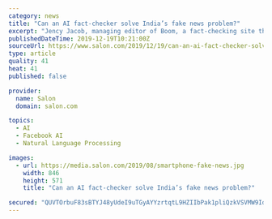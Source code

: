```yaml
---
category: news
title: "Can an AI fact-checker solve India’s fake news problem?"
excerpt: "Jency Jacob, managing editor of Boom, a fact-checking site that is working with Facebook in India to combat the spread of false news, noted his skepticism of AI tools as well. While he hadn’t heard of ... Shyam Sundar, co-director of the Media Effects Research Laboratory at Pennsylvania State University. The study, due to publish next year ..."
publishedDateTime: 2019-12-19T10:21:00Z
sourceUrl: https://www.salon.com/2019/12/19/can-an-ai-fact-checker-solve-indias-fake-news-problem_partner/
type: article
quality: 41
heat: 41
published: false

provider:
  name: Salon
  domain: salon.com

topics:
  - AI
  - Facebook AI
  - Natural Language Processing

images:
  - url: https://media.salon.com/2019/08/smartphone-fake-news.jpg
    width: 846
    height: 571
    title: "Can an AI fact-checker solve India’s fake news problem?"

secured: "QUVTOrbuF83sBTYJ48yUdeI9uTGyAYYzrtqtL9HZIIbPak1pliQzkVSVMW9Id4XwWXcKclfj7/81DNmHsY9xr2Ufm6YVu+URTFXSXEPUZ6WqsMoDypZUJfj0lT4A5mXUVNRlEGO8e4q3zwopVhnl22ImFMfXfWpCZphsxf0xT4KsrAu/Tqg7vPakd7YcBLyYKYO5QJtt4+C0206XouDGIsX7uxkpigoBwqhYWG4Vq6PwrW0fR1wUMa6t9ol/vuIDlo9rIXvoSPxxj0UW8vlidg==;96w5BS8p5us7jZK87PPYqQ=="
---
```


